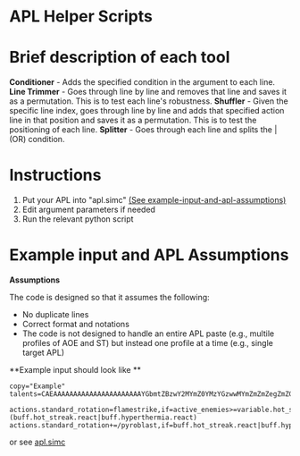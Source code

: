 # APL Helper Scripts

# Brief description of each tool
**Conditioner** - Adds the specified condition in the argument to each line.
**Line Trimmer** - Goes through line by line and removes that line and saves it as a permutation. This is to test each line's robustness.
**Shuffler** - Given the specific line index, goes through line by line and adds that specified action line in that position and saves it as a permutation. This is to test the positioning of each line.
**Splitter** - Goes through each line and splits the | (OR) condition.

# Instructions
1. Put your APL into "apl.simc" [(See example-input-and-apl-assumptions)](#example-input-and-apl-assumptions)
2. Edit argument parameters if needed
3. Run the relevant python script

# Example input and APL Assumptions
**Assumptions**

The code is designed so that it assumes the following:
 - No duplicate lines
 - Correct format and notations
 - The code is not designed to handle an entire APL paste (e.g., multile profiles of AOE and ST) but instead one profile at a time (e.g., single target APL)

**Example input should look like **
```
copy="Example"
talents=CAEAAAAAAAAAAAAAAAAAAAAAAYGbmtZBzwY2MYmZ0YMzYGzwwMYmZmZmZegZmZGzMzYmZZmmZWmFAAA0CAAAAAAGAAAAAAAAA

actions.standard_rotation=flamestrike,if=active_enemies>=variable.hot_streak_flamestrike&(buff.hot_streak.react|buff.hyperthermia.react)
actions.standard_rotation+=/pyroblast,if=buff.hot_streak.react|buff.hyperthermia.react
```
or see [apl.simc](https://github.com/Verververver/APL_Helper_Scripts/blob/main/apl.simc)



